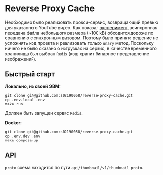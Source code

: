 # Reverse Proxy Cache

Необходимо было реализовать прокси-сервис, возвращающий превью для указанного YouTube видео.
Как показал [эксперимент](https://github.com/s02190058/grpc-compare), асинхронная передача
файла небольшого размера (~100 kB) обходится дороже по сравнению с синхронным вызовом.
Поэтому было принято решение не усложнять код проекта и реализовать только `unary` метод.
Поскольку ничего не было сказано о нагрузках на сервис, в качестве временного хранилища
был выбран `Redis` (кэш хранит бинарное представление изображений).

## Быстрый старт

**Локально, на своей ЭВМ:**

```shell
git clone git@github.com:s02190058/reverse-proxy-cache.git
cp .env.local .env
make run
```

Должен быть запущен сервис `Redis`.

**Docker:**

```shell
git clone git@github.com:s02190058/reverse-proxy-cache.git
cp .env.dev .env
make compose-up
```

## API

`proto` схема находится по пути `api/thumbnail/v1/thumbnail.proto`.